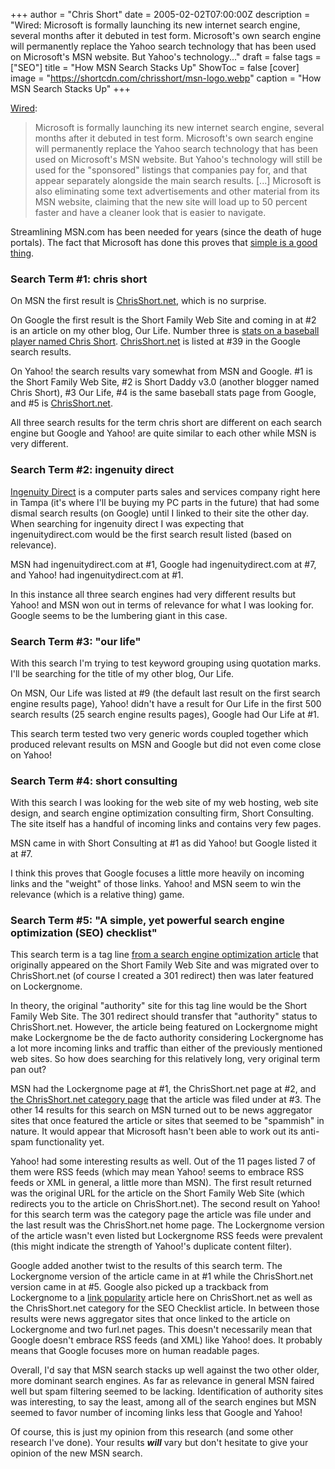 +++
author = "Chris Short"
date = 2005-02-02T07:00:00Z
description = "Wired: Microsoft is formally launching its new internet search engine, several months after it debuted in test form. Microsoft's own search engine will permanently replace the Yahoo search technology that has been used on Microsoft's MSN website. But Yahoo's technology..."
draft = false
tags = ["SEO"]
title = "How MSN Search Stacks Up"
ShowToc = false
[cover]
image = "https://shortcdn.com/chrisshort/msn-logo.webp"
caption = "How MSN Search Stacks Up"
+++

[Wired](https://www.wired.com/2005/02/microsofts-search-is-over/):
> Microsoft is formally launching its new internet search engine, several months after it debuted in test form.
> Microsoft's own search engine will permanently replace the Yahoo search technology that has been used on Microsoft's MSN website. But Yahoo's technology will still be used for the "sponsored" listings that companies pay for, and that appear separately alongside the main search results.
> [...]
> Microsoft is also eliminating some text advertisements and other material from its MSN website, claiming that the new site will load up to 50 percent faster and have a cleaner look that is easier to navigate.

Streamlining MSN.com has been needed for years (since the death of huge portals). The fact that Microsoft has done this proves that [simple is a good thing](/simple-is-a-good-thing/).

### Search Term #1: chris short

On MSN the first result is [ChrisShort.net](/), which is no surprise.

On Google the first result is the Short Family Web Site and coming in at #2 is an article on my other blog, Our Life. Number three is [stats on a baseball player named Chris Short](https://www.baseball-reference.com/players/s/shortch02.shtml). [ChrisShort.net](/) is listed at #39 in the Google search results.

On Yahoo! the search results vary somewhat from MSN and Google. #1 is the Short Family Web Site, #2 is Short Daddy v3.0 (another blogger named Chris Short), #3 Our Life, #4 is the same baseball stats page from Google, and #5 is [ChrisShort.net](/).

All three search results for the term chris short are different on each search engine but Google and Yahoo! are quite similar to each other while MSN is very different.

### Search Term #2: ingenuity direct

[Ingenuity Direct](https://web.archive.org/web/20061018132632/http://www.ingenuitydirect.com/) is a computer parts sales and services company right here in Tampa (it's where I'll be buying my PC parts in the future) that had some dismal search results (on Google) until I linked to their site the other day. When searching for ingenuity direct I was expecting that ingenuitydirect.com would be the first search result listed (based on relevance).

MSN had ingenuitydirect.com at #1, Google had ingenuitydirect.com at #7, and Yahoo! had ingenuitydirect.com at #1.

In this instance all three search engines had very different results but Yahoo! and MSN won out in terms of relevance for what I was looking for. Google seems to be the lumbering giant in this case.

### Search Term #3: "our life"

With this search I'm trying to test keyword grouping using quotation marks. I'll be searching for the title of my other blog, Our Life.

On MSN, Our Life was listed at #9 (the default last result on the first search engine results page), Yahoo! didn't have a result for Our Life in the first 500 search results (25 search engine results pages), Google had Our Life at #1.

This search term tested two very generic words coupled together which produced relevant results on MSN and Google but did not even come close on Yahoo!

### Search Term #4: short consulting

With this search I was looking for the web site of my web hosting, web site design, and search engine optimization consulting firm, Short Consulting. The site itself has a handful of incoming links and contains very few pages.

MSN came in with Short Consulting at #1 as did Yahoo! but Google listed it at #7.

I think this proves that Google focuses a little more heavily on incoming links and the "weight" of those links. Yahoo! and MSN seem to win the relevance (which is a relative thing) game.

### Search Term #5: "A simple, yet powerful search engine optimization (SEO) checklist"

This search term is a tag line [from a search engine optimization article](/seo-checklist/) that originally appeared on the Short Family Web Site and was migrated over to ChrisShort.net (of course I created a 301 redirect) then was later featured on Lockergnome.

In theory, the original "authority" site for this tag line would be the Short Family Web Site. The 301 redirect should transfer that "authority" status to ChrisShort.net. However, the article being featured on Lockergnome might make Lockergnome be the de facto authority considering Lockergnome has a lot more incoming links and traffic than either of the previously mentioned web sites. So how does searching for this relatively long, very original term pan out?

MSN had the Lockergnome page at #1, the ChrisShort.net page at #2, and [the ChrisShort.net category page](/categories/seo/) that the article was filed under at #3. The other 14 results for this search on MSN turned out to be news aggregator sites that once featured the article or sites that seemed to be "spammish" in nature. It would appear that Microsoft hasn't been able to work out its anti-spam functionality yet.

Yahoo! had some interesting results as well. Out of the 11 pages listed 7 of them were RSS feeds (which may mean Yahoo! seems to embrace RSS feeds or XML in general, a little more than MSN). The first result returned was the original URL for the article on the Short Family Web Site (which redirects you to the article on ChrisShort.net). The second result on Yahoo! for this search term was the category page the article was file under and the last result was the ChrisShort.net home page. The Lockergnome version of the article wasn't even listed but Lockergnome RSS feeds were prevalent (this might indicate the strength of Yahoo!'s duplicate content filter).

Google added another twist to the results of this search term. The Lockergnome version of the article came in at #1 while the ChrisShort.net version came in at #5. Google also picked up a trackback from Lockergnome to a [link popularity](/link-popularity/) article here on ChrisShort.net as well as the ChrisShort.net category for the SEO Checklist article. In between those results were news aggregator sites that once linked to the article on Lockergnome and two furl.net pages. This doesn't necessarily mean that Google doesn't embrace RSS feeds (and XML) like Yahoo! does. It probably means that Google focuses more on human readable pages.

Overall, I'd say that MSN search stacks up well against the two other older, more dominant search engines. As far as relevance in general MSN faired well but spam filtering seemed to be lacking. Identification of authority sites was interesting, to say the least, among all of the search engines but MSN seemed to favor number of incoming links less that Google and Yahoo!

Of course, this is just my opinion from this research (and some other research I've done). Your results ***will*** vary but don't hesitate to give your opinion of the new MSN search.
